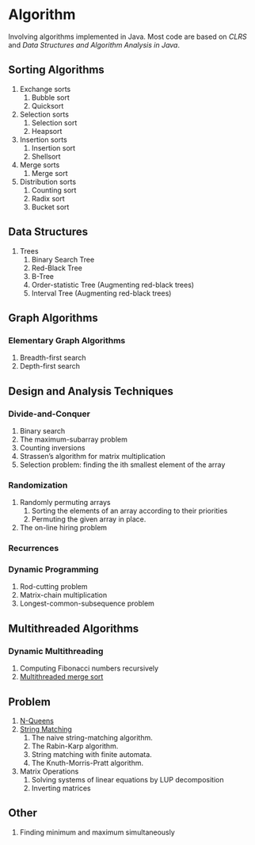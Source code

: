 # Algorithm

Involving algorithms implemented in Java. Most code are based on *CLRS* and *Data Structures and Algorithm Analysis in Java*.

## Sorting Algorithms
1. Exchange sorts
    1. Bubble sort
    2. Quicksort
2. Selection sorts
    1. Selection sort
    2. Heapsort
3. Insertion sorts
    1. Insertion sort
    2. Shellsort
4. Merge sorts
    1. Merge sort
5. Distribution sorts
    1. Counting sort
    2. Radix sort
    3. Bucket sort

## Data Structures
1. Trees
    1. Binary Search Tree
    2. Red-Black Tree
    3. B-Tree
    4. Order-statistic Tree (Augmenting red-black trees)
    5. Interval Tree (Augmenting red-black trees)

## Graph Algorithms
### Elementary Graph Algorithms
1. Breadth-first search
2. Depth-first search

## Design and Analysis Techniques
### Divide-and-Conquer
1. Binary search
2. The maximum-subarray problem
3. Counting inversions
4. Strassen’s algorithm for matrix multiplication
5. Selection problem: finding the ith smallest element of the array

### Randomization
1. Randomly permuting arrays
    1. Sorting the elements of an array according to their priorities
    2. Permuting the given array in place.
2. The on-line hiring problem

### Recurrences

### Dynamic Programming
1. Rod-cutting problem
2. Matrix-chain multiplication
3. Longest-common-subsequence problem

## Multithreaded Algorithms
### Dynamic Multithreading
1. Computing Fibonacci numbers recursively
2. [Multithreaded merge sort](./MultithreadedAlgorithms/src/DynamicMultithreading/MergeSort/MultithreadedMergeSort.md)

## Problem
1. [N-Queens](./Problem/src/NQueens/N-Queens.md)
2. [String Matching](./Problem/src/StringMatching/StringMatching.md)
    1. The naive string-matching algorithm.
    2. The Rabin-Karp algorithm.
    3. String matching with finite automata.
    4. The Knuth-Morris-Pratt algorithm.
3. Matrix Operations
    1. Solving systems of linear equations by LUP decomposition
    2. Inverting matrices

## Other
1. Finding minimum and maximum simultaneously
